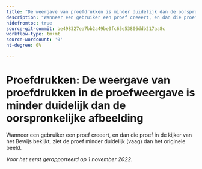 ```yaml
---
title: "De weergave van proefdrukken is minder duidelijk dan de oorspronkelijke afbeelding"
description: "Wanneer een gebruiker een proef creeert, en dan die proef in de kijker van het Bewijs bekijkt, ziet de proef minder duidelijk (vaag) dan het originele beeld."
hidefromtoc: true
source-git-commit: be498327ea7bb2a49be0fc65e53806ddb217aa8c
workflow-type: tm+mt
source-wordcount: '0'
ht-degree: 0%

---
```



# Proefdrukken: De weergave van proefdrukken in de proefweergave is minder duidelijk dan de oorspronkelijke afbeelding

<!--This is on both the WF and WFP TOCs-->

Wanneer een gebruiker een proef creeert, en dan die proef in de kijker van het Bewijs bekijkt, ziet de proef minder duidelijk (vaag) dan het originele beeld.

_Voor het eerst gerapporteerd op 1 november 2022._

